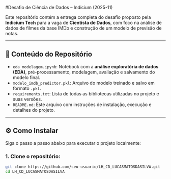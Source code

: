 #Desafio de Ciência de Dados – Indicium (2025-11)

Este repositório contém a entrega completa do desafio proposto pela **Indicium Tech** para a vaga de **Cientista de Dados**, com foco na análise de dados de filmes da base IMDb e construção de um modelo de previsão de notas.

---

## 🧾 Conteúdo do Repositório

- `eda_modelagem.ipynb`: Notebook com a **análise exploratória de dados (EDA)**, pré-processamento, modelagem, avaliação e salvamento do modelo final.
- `modelo_imdb_predictor.pkl`: Arquivo do modelo treinado e salvo em formato `.pkl`.
- `requirements.txt`: Lista de todas as bibliotecas utilizadas no projeto e suas versões.
- `README.md`: Este arquivo com instruções de instalação, execução e detalhes do projeto.

---

## ⚙️ Como Instalar

Siga o passo a passo abaixo para executar o projeto localmente:

### 1. Clone o repositório:

```bash
git clone https://github.com/seu-usuario/LH_CD_LUCASMATOSDASILVA.git
cd LH_CD_LUCASMATOSDASILVA
